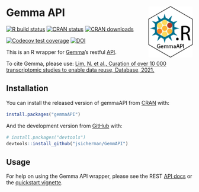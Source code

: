 
# Gemma API <img src='man/figures/logo.png' align="right" height="138" />

<!-- badges: start -->

[![R build
status](https://github.com/jsicherman/GemmAPI/workflows/R-CMD-check/badge.svg)](https://github.com/jsicherman/GemmAPI/actions)
[![CRAN
status](https://www.r-pkg.org/badges/version/gemmaAPI)](https://CRAN.R-project.org/package=gemmaAPI)
[![CRAN
downloads](http://cranlogs.r-pkg.org/badges/grand-total/gemmaAPI?color=blue)](https://cran.r-project.org/package=badger)
<!-- [![Lifecycle: stable](https://img.shields.io/badge/lifecycle-stable-brightgreen.svg)](https://www.tidyverse.org/lifecycle/#stable) -->
[![Codecov test
coverage](https://codecov.io/gh/jsicherman/GemmAPI/branch/master/graph/badge.svg)](https://codecov.io/gh/jsicherman/GemmAPI?branch=master)
[![DOI](https://img.shields.io/badge/doi-10.1093/database/baab006-yellow.svg)](https://doi.org/10.1093/database/baab006)
<!-- badges: end -->

This is an R wrapper for [Gemma](http://gemma.msl.ubc.ca)’s restful
[API](https://gemma.msl.ubc.ca/resources/restapidocs/).

To cite Gemma, please use: [Lim, N. et al., Curation of over 10 000
transcriptomic studies to enable data reuse, Database,
2021.](https://doi.org/10.1093/database/baab006)

## Installation

You can install the released version of gemmaAPI from
[CRAN](https://CRAN.R-project.org) with:

``` r
install.packages("gemmaAPI")
```

And the development version from [GitHub](https://github.com/) with:

``` r
# install.packages("devtools")
devtools::install_github("jsicherman/GemmAPI")
```

## Usage

For help on using the Gemma API wrapper, please see the REST [API
docs](https://gemma.msl.ubc.ca/resources/restapidocs/) or the
[quickstart
vignette](https://jsicherman.github.io/GemmAPI/articles/gemmaAPI.html).

